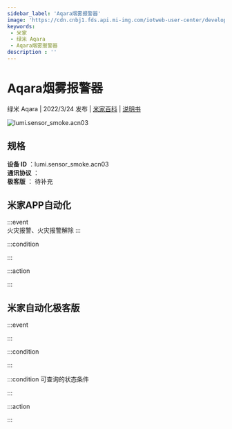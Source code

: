```yaml
---
sidebar_label: 'Aqara烟雾报警器'
image: 'https://cdn.cnbj1.fds.api.mi-img.com/iotweb-user-center/developer_1678871035358GeEMcNHM.png?GalaxyAccessKeyId=AKVGLQWBOVIRQ3XLEW&Expires=9223372036854775807&Signature=gWp8/krOEQ8KgLZ1sotcxNj+Sr8='
keywords: 
 - 米家
 - 绿米 Aqara
 - Aqara烟雾报警器
description : ''
---
```

# Aqara烟雾报警器

绿米 Aqara | 2022/3/24 发布 | [米家百科](https://home.mi.com/webapp/content/baike/product/index.html?model=lumi.sensor_smoke.acn03) | [说明书](https://home.mi.com/views/introduction.html?model=lumi.sensor_smoke.acn03&region=cn)

![lumi.sensor_smoke.acn03](https://cdn.cnbj1.fds.api.mi-img.com/iotweb-user-center/developer_1678871035358GeEMcNHM.png?GalaxyAccessKeyId=AKVGLQWBOVIRQ3XLEW&Expires=9223372036854775807&Signature=gWp8/krOEQ8KgLZ1sotcxNj+Sr8=)

## 规格  
> 
**设备 ID** ：lumi.sensor_smoke.acn03  
**通讯协议** ：  
**极客版**  ： 待补充 


## 米家APP自动化  

:::event  
火灾报警、火灾报警解除
:::

:::condition  

:::

:::action   

:::

## 米家自动化极客版  

:::event  

:::

:::condition  

:::

:::condition 可查询的状态条件  

:::

:::action  

:::

        
